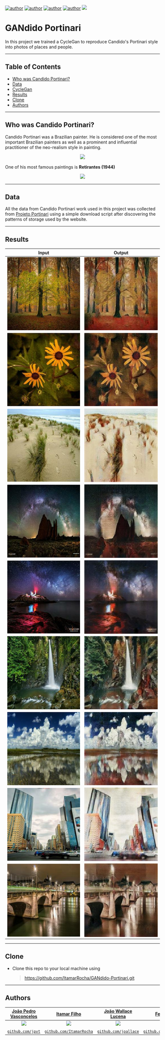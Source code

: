 [![author](https://img.shields.io/badge/author-felipehonorato1-purple.svg)](https://github.com/felipehonorato1)
[![author](https://img.shields.io/badge/author-ItamarRocha-black.svg)](https://github.com/ItamarRocha) 
[![author](https://img.shields.io/badge/author-joallace-blue.svg)](https://github.com/joallace) 
[![author](https://img.shields.io/badge/author-jpvt-yellow.svg)](https://github.com/jpvt)
[![](https://img.shields.io/badge/python-3.7+-cyan.svg)](https://www.python.org/downloads/release/python-365/)

# GANdido Portinari

In this project we trained a CycleGan to reproduce Candido's Portinari style into photos of places and people.

---

## Table of Contents
- [Who was Candido Portinari?](#who-was-candido-portinari?)
- [Data](#data)
- [CycleGan](#cyclegan)
- [Results](#results)
- [Clone](#clone)
- [Authors](#authors)

---

## Who was Candido Portinari?

Candido Portinari was a Brazilian painter. He is considered one of the most important Brazilian painters as well as a prominent and influential practitioner of the neo-realism style in painting.

<p align="center">
    <img src="imgs/candido.jpeg" width="400">
</p>

One of his most famous paintings is **Retirantes (1944)**

<p align="center">
    <img src="imgs/retirantes.jpg" width="400px">
</p>

---

## Data

All the data from Candido Portinari work used in this project was collected from [Projeto Portinari](http://www.portinari.org.br/) using a simple download script after discovering the patterns of storage used by the website.

---
## Results
| Input                                   |                      Output     |
|:---------------------------------------:|:-------------------------------:|
| ![](examples/portinari_generator/prediction_4_original.jpg) |  ![](examples/portinari_generator/prediction_4.jpg) |
| ![](examples/portinari_generator/prediction_5_original.jpg) |  ![](examples/portinari_generator/prediction_5.jpg) |
| ![](examples/portinari_generator/prediction_13_original.jpg)|  ![](examples/portinari_generator/prediction_13.jpg)|
| ![](examples/portinari_generator/prediction_17_original.jpg)|  ![](examples/portinari_generator/prediction_17.jpg)|
| ![](examples/portinari_generator/prediction_18_original.jpg)|  ![](examples/portinari_generator/prediction_18.jpg)|
| ![](examples/portinari_generator/prediction_35_original.jpg)|  ![](examples/portinari_generator/prediction_35.jpg)|
| ![](examples/portinari_generator/prediction_45_original.jpg)|  ![](examples/portinari_generator/prediction_45.jpg)|
| ![](examples/portinari_generator/prediction_47_original.jpg)|  ![](examples/portinari_generator/prediction_47.jpg)|
| ![](examples/portinari_generator/prediction_48_original.jpg)|  ![](examples/portinari_generator/prediction_48.jpg)|
---

## Clone

- Clone this repo to your local machine using
    > https://github.com/ItamarRocha/GANdido-Portinari.git

---
## Authors

|<a href="https://www.linkedin.com/in/jpvt/" target="_blank">**João Pedro Vasconcelos**</a> | <a href="https://linkedin.com/in/itamarrocha" target="_blank">**Itamar Filho**</a>      |<a href="https://www.linkedin.com/in/jo%C3%A3o-wallace-b821bb1b0/" target="_blank">**João Wallace Lucena**</a> | <a href="https://www.linkedin.com/in/felipehonoratodesousa/" target="_blank">**Felipe Honorato**</a>      |
|:-----------------------------------------------------------------------------------------:|:---------------------------------------------------------------------------------------:|:-----------------------------------------------------------------------------------------:|:---------------------------------------------------------------------------------------:|
|                   <img src="imgs/jp.png" width="200px"> </img>                            |               <img src="imgs/itamar.png" width="200px"> </img>                          |                   <img src="imgs/wallace.png" width="200px"> </img>                            |               <img src="imgs/felipe.png" width="200px"> </img>                          |
|               <a href="http://github.com/jpvt" target="_blank">`github.com/jpvt`</a>      |  <a href="https://github.com/ItamarRocha" target="_blank">`github.com/ItamarRocha`</a>  |               <a href="http://github.com/joallace" target="_blank">`github.com/joallace`</a>      |  <a href="https://github.com/Felipehonorato1" target="_blank">`github.com/Felipehonorato1`</a>  |
